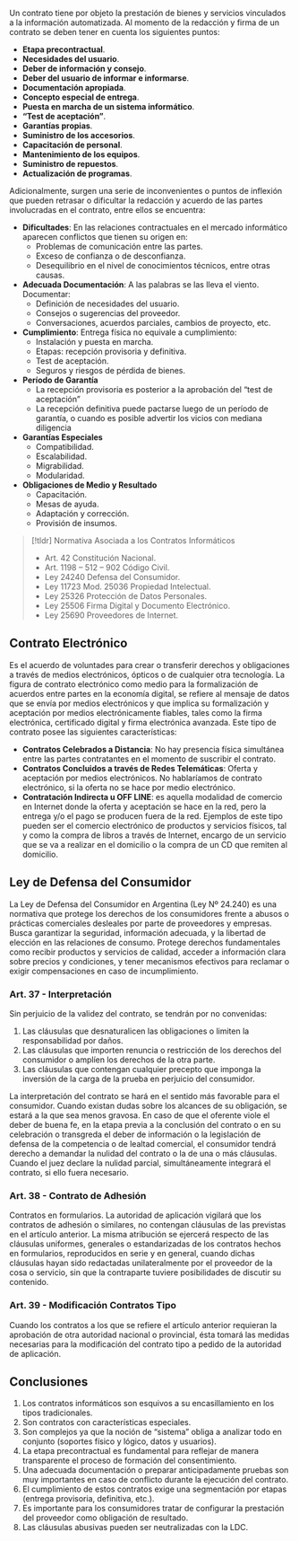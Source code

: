 Un contrato tiene por objeto la prestación de bienes y servicios vinculados a la información automatizada. Al momento de la redacción y firma de un contrato se deben tener en cuenta los siguientes puntos:
- **Etapa precontractual**.
- **Necesidades del usuario**.
- **Deber de información y consejo**.
- **Deber del usuario de informar e informarse**.
- **Documentación apropiada**.
- **Concepto especial de entrega**.
- **Puesta en marcha de un sistema informático**.
- **“Test de aceptación”**.
- **Garantías propias**.
- **Suministro de los accesorios**.
- **Capacitación de personal**.
- **Mantenimiento de los equipos**.
- **Suministro de repuestos**.
- **Actualización de programas**.

Adicionalmente, surgen una serie de inconvenientes o puntos de inflexión que pueden retrasar o dificultar la redacción y acuerdo de las partes involucradas en el contrato, entre ellos se encuentra:
- **Dificultades**: En las relaciones contractuales en el mercado informático aparecen conflictos que tienen su origen en:
	- Problemas de comunicación entre las partes.
	- Exceso de confianza o de desconfianza.
	- Desequilibrio en el nivel de conocimientos técnicos, entre otras causas.
- **Adecuada Documentación**: A las palabras se las lleva el viento. Documentar:
	- Definición de necesidades del usuario.
	- Consejos o sugerencias del proveedor.
	- Conversaciones, acuerdos parciales, cambios de proyecto, etc.
- **Cumplimiento**: Entrega física no equivale a cumplimiento:
	- Instalación y puesta en marcha.
	- Etapas: recepción provisoria y definitiva.
	- Test de aceptación.
	- Seguros y riesgos de pérdida de bienes.
- **Período de Garantía**
	- La recepción provisoria es posterior a la aprobación del “test de aceptación”
	- La recepción definitiva puede pactarse luego de un período de garantía, o cuando es posible advertir los vicios con mediana diligencia
- **Garantías Especiales**
	- Compatibilidad.
	- Escalabilidad.
	- Migrabilidad.
	- Modularidad.
- **Obligaciones de Medio y Resultado**
	- Capacitación.
	- Mesas de ayuda.
	- Adaptación y corrección.
	- Provisión de insumos.

>[!tldr] Normativa Asociada a los Contratos Informáticos
>- Art. 42 Constitución Nacional.
>- Art. 1198 – 512 – 902 Código Civil.
>- Ley 24240 Defensa del Consumidor.
>- Ley 11723 Mod. 25036 Propiedad Intelectual.
>- Ley 25326 Protección de Datos Personales.
>- Ley 25506 Firma Digital y Documento Electrónico.
>- Ley 25690 Proveedores de Internet.
## Contrato Electrónico
Es el acuerdo de voluntades para crear o transferir derechos y obligaciones a través de medios electrónicos, ópticos o de cualquier otra tecnología. La figura de contrato electrónico como medio para la formalización de acuerdos entre partes en la economía digital, se refiere al mensaje de datos que se envía por medios electrónicos y que implica su formalización y aceptación por medios electrónicamente fiables, tales como la firma electrónica, certificado digital y firma electrónica avanzada. Este tipo de contrato posee las siguientes características:
- **Contratos Celebrados a Distancia**: No hay presencia física simultánea entre las partes contratantes en el momento de suscribir el contrato.
- **Contratos Concluidos a través de Redes Telemáticas**: Oferta y aceptación por medios electrónicos. No hablaríamos de contrato electrónico, si la oferta no se hace por medio electrónico.
- **Contratación Indirecta u OFF LINE**: es aquella modalidad de comercio en Internet donde la oferta y aceptación se hace en la red, pero la entrega y/o el pago se producen fuera de la red. Ejemplos de este tipo pueden ser el comercio electrónico de productos y servicios físicos, tal y como la compra de libros a través de Internet, encargo de un servicio que se va a realizar en el domicilio o la compra de un CD que remiten al domicilio.
## Ley de Defensa del Consumidor
La Ley de Defensa del Consumidor en Argentina (Ley Nº 24.240) es una normativa que protege los derechos de los consumidores frente a abusos o prácticas comerciales desleales por parte de proveedores y empresas. Busca garantizar la seguridad, información adecuada, y la libertad de elección en las relaciones de consumo. Protege derechos fundamentales como recibir productos y servicios de calidad, acceder a información clara sobre precios y condiciones, y tener mecanismos efectivos para reclamar o exigir compensaciones en caso de incumplimiento.
### Art. 37 - Interpretación
Sin perjuicio de la validez del contrato, se tendrán por no convenidas:
1. Las cláusulas que desnaturalicen las obligaciones o limiten la responsabilidad por daños.
2. Las cláusulas que importen renuncia o restricción de los derechos del consumidor o amplíen los derechos de la otra parte.
3. Las cláusulas que contengan cualquier precepto que imponga la inversión de la carga de la prueba en perjuicio del consumidor.

La interpretación del contrato se hará en el sentido más favorable para el consumidor. Cuando existan dudas sobre los alcances de su obligación, se estará a la que sea menos gravosa.
En caso de que el oferente viole el deber de buena fe, en la etapa previa a la conclusión del contrato o en su celebración o transgreda el deber de información o la legislación de defensa de la competencia o de lealtad comercial, el consumidor tendrá derecho a demandar la nulidad del contrato o la de una o más cláusulas. Cuando el juez declare la nulidad parcial, simultáneamente integrará el contrato, si ello fuera necesario.
### Art. 38 - Contrato de Adhesión
Contratos en formularios. La autoridad de aplicación vigilará que los contratos de adhesión o similares, no contengan cláusulas de las previstas en el artículo anterior. La misma atribución se ejercerá respecto de las cláusulas uniformes, generales o estandarizadas de los contratos hechos en formularios, reproducidos en serie y en general, cuando dichas cláusulas hayan sido redactadas unilateralmente por el proveedor de la cosa o servicio, sin que la contraparte tuviere posibilidades de discutir su contenido.
### Art. 39 - Modificación Contratos Tipo
Cuando los contratos a los que se refiere el artículo anterior requieran la aprobación de otra autoridad nacional o provincial, ésta tomará las medidas necesarias para la modificación del contrato tipo a pedido de la autoridad de aplicación.
## Conclusiones
1. Los contratos informáticos son esquivos a su encasillamiento en los tipos tradicionales.
2. Son contratos con características especiales.
3. Son complejos ya que la noción de “sistema” obliga a analizar todo en conjunto (soportes físico y lógico, datos y usuarios).
4. La etapa precontractual es fundamental para reflejar de manera transparente el proceso de formación del consentimiento.
5. Una adecuada documentación o preparar anticipadamente pruebas son muy importantes en caso de conflicto durante la ejecución del contrato.
6. El cumplimiento de estos contratos exige una segmentación por etapas (entrega provisoria, definitiva, etc.).
7. Es importante para los consumidores tratar de configurar la prestación del proveedor como obligación de resultado.
8. Las cláusulas abusivas pueden ser neutralizadas con la LDC.

